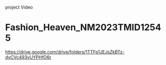 project Video 
# Fashion_Heaven_NM2023TMID12545
https://drive.google.com/drive/folders/1TTFp1JEJsZkBTz-dyCVc493vUYPHfO6r
